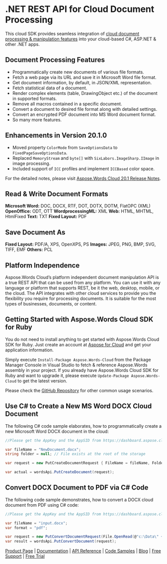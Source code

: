 # .NET REST API for Cloud Document Processing

This cloud SDK provides seamless integration of [cloud document processing & manipulation features](https://products.aspose.cloud/words/net) into your cloud-based C#, ASP.NET & other .NET apps.

## Document Processing Features

- Programmatically create new documents of various file formats.
- Fetch a web page via its URL and save it in Microsoft Word file format.
- Get document information, by default, in JSON/XML representation.
- Fetch statistical data of a document.
- Render complex elements (table, DrawingObject etc.) of the document in supported formats.
- Remove all macros contained in a specific document.
- Convert a document to desired file format along with detailed settings.
- Convert an encrypted PDF document into MS Word document format.
- So many more features.

## Enhancements in Version 20.1.0

- Moved property `ColorMode` from `SaveOptionsData` to `FixedPageSaveOptionsData`.
- Replaced `MemoryStream` and `byte[]` with `SixLabors.ImageSharp.IImage` in image processing.
- Included support of `ICC` profiles and implement `ICCBased` color space.

For the detailed notes, please visit [Aspose.Words Cloud 20.1 Release Notes](https://docs.aspose.cloud/display/wordscloud/Aspose.Words+Cloud+20.1+Release+Notes).

## Read & Write Document Formats

**Microsoft Word:** DOC, DOCX, RTF, DOT, DOTX, DOTM, FlatOPC (XML)
**OpenOffice:** ODT, OTT
**WordprocessingML:** XML
**Web:** HTML, MHTML, HtmlFixed
**Text:** TXT
**Fixed Layout:** PDF

## Save Document As

**Fixed Layout:** PDF/A, XPS, OpenXPS, PS
**Images:** JPEG, PNG, BMP, SVG, TIFF, EMF
**Others:** PCL

## Platform Independence

Aspose.Words Cloud’s platform independent document manipulation API is a true REST API that can be used from any platform. You can use it with any language or platform that supports REST, be it the web, desktop, mobile, or the cloud. The API integrates with other cloud services to provide you the flexibility you require for processing documents. It is suitable for the most types of businesses, documents, or content.

## Getting Started with Aspose.Words Cloud SDK for Ruby

You do not need to install anything to get started with Aspose.Words Cloud SDK for Ruby. Just create an account at [Aspose for Cloud](https://dashboard.aspose.cloud/#/apps) and get your application information.

Simply execute `Install-Package Aspose.Words-Cloud` from the Package Manager Console in Visual Studio to fetch & reference Aspose.Words assembly in your project. If you already have Aspose.Words Cloud SDK for Ruby and want to upgrade it, please execute `Update-Package Aspose.Words-Cloud` to get the latest version.

Please check the [GitHub Repository](https://github.com/aspose-words-cloud/aspose-words-cloud-dotnet) for other common usage scenarios.

## Use C# to Create a New MS Word DOCX Cloud Document

The following C# code sample elaborates, how to programmatically create a new Microsoft Word DOCX document in the cloud:

```csharp
//Please get the AppKey and the AppSID from https://dashboard.aspose.cloud/

var fileName = "NewDocument.docx";
string folder = null; // File exists at the root of the storage

var request = new PutCreateDocumentRequest { FileName = fileName, Folder = folder };

var actual = wordsApi.PutCreateDocument(request);
```

## Convert DOCX Document to PDF via C# Code

The following code sample demonstrates, how to convert a DOCX cloud document from PDF using C# code:

```csharp
//Please get the AppKey and the AppSID from https://dashboard.aspose.cloud/

var fileName = "input.docx";
var format = "pdf";

var request = new PutConvertDocumentRequest(File.OpenRead(@"c:\Data\" + fileName), format);
var result = wordsApi.PutConvertDocument(request);
```

[Product Page](https://products.aspose.cloud/words/net) | [Documentation](https://docs.aspose.cloud/display/wordscloud/Home) | [API Reference](https://apireference.aspose.cloud/words/) | [Code Samples](https://github.com/aspose-words-cloud/aspose-words-cloud-dotnet) | [Blog](https://blog.aspose.cloud/category/words/) | [Free Support](https://forum.aspose.cloud/c/words) | [Free Trial](https://dashboard.aspose.cloud/#/apps)
